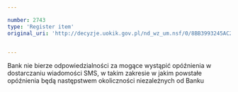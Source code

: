 ```yaml
---

number: 2743
type: 'Register item'
original_uri: 'http://decyzje.uokik.gov.pl/nd_wz_um.nsf/0/8BB3993245AC2825C12579740041A0F9?OpenDocument'


---
```


Bank nie bierze odpowiedzialności za mogące wystąpić opóźnienia w dostarczaniu wiadomości SMS, w takim zakresie w jakim powstałe opóźnienia będą następstwem okoliczności niezależnych od Banku
